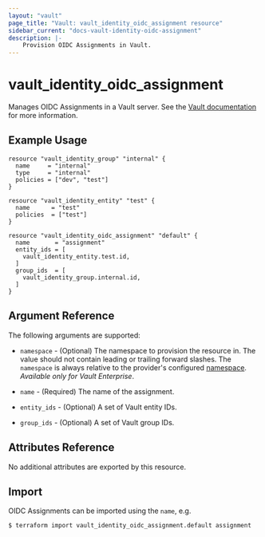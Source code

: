 ```yaml
---
layout: "vault"
page_title: "Vault: vault_identity_oidc_assignment resource"
sidebar_current: "docs-vault-identity-oidc-assignment"
description: |-
    Provision OIDC Assignments in Vault.
---
```


# vault\_identity\_oidc\_assignment

Manages OIDC Assignments in a Vault server. See the [Vault documentation](https://www.vaultproject.io/api-docs/secret/identity/oidc-provider#create-or-update-an-assignment)
for more information.

## Example Usage

```hcl
resource "vault_identity_group" "internal" {
  name     = "internal"
  type     = "internal"
  policies = ["dev", "test"]
}

resource "vault_identity_entity" "test" {
  name      = "test"
  policies  = ["test"]
}

resource "vault_identity_oidc_assignment" "default" {
  name       = "assignment"
  entity_ids = [
    vault_identity_entity.test.id,
  ]
  group_ids  = [
    vault_identity_group.internal.id,
  ]
}
```

## Argument Reference

The following arguments are supported:

* `namespace` - (Optional) The namespace to provision the resource in.
  The value should not contain leading or trailing forward slashes.
  The `namespace` is always relative to the provider's configured [namespace](/docs/providers/vault#namespace).
   *Available only for Vault Enterprise*.

* `name` - (Required) The name of the assignment.

* `entity_ids` - (Optional) A set of Vault entity IDs.

* `group_ids` - (Optional) A set of Vault group IDs.

## Attributes Reference

No additional attributes are exported by this resource.

## Import

OIDC Assignments can be imported using the `name`, e.g.

```
$ terraform import vault_identity_oidc_assignment.default assignment
```

